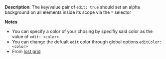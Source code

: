 __Description__: The key/value pair of `edit: true` should set an alpha background on all elements inside its scope via the `*` selector

__Notes__

+ You can specify a color of your chosing by specifiy said color as the value of `edit: <color>`
+ You can change the defualt `edit` color through global options `editColor: <color>`
+ From [lost grid](https://github.com/peterramsing/lost#edit-mode)
